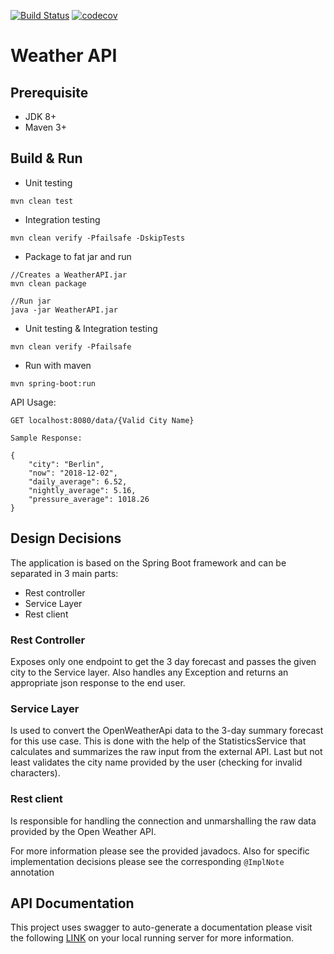 [![Build Status](https://travis-ci.org/nicolasmanic/WeatherAPI.svg?branch=master)](https://travis-ci.org/nicolasmanic/TriangleChallenge)
[![codecov](https://codecov.io/gh/nicolasmanic/WeatherApi/branch/master/graph/badge.svg)](https://codecov.io/gh/nicolasmanic/TriangleChallenge)

# Weather API

## Prerequisite
- JDK 8+
- Maven 3+

## Build & Run

- Unit testing
```
mvn clean test
```

- Integration testing
```
mvn clean verify -Pfailsafe -DskipTests
```

- Package to fat jar and run
```
//Creates a WeatherAPI.jar
mvn clean package

//Run jar
java -jar WeatherAPI.jar
```

- Unit testing & Integration testing
```
mvn clean verify -Pfailsafe
```

- Run with maven
```
mvn spring-boot:run
```

API Usage:
```
GET localhost:8080/data/{Valid City Name}

Sample Response:

{
    "city": "Berlin",
    "now": "2018-12-02",
    "daily_average": 6.52,
    "nightly_average": 5.16,
    "pressure_average": 1018.26
}

```

## Design Decisions

The application is based on the Spring Boot framework and can be separated in 3 main parts:
- Rest controller
- Service Layer
- Rest client

### Rest Controller
Exposes only one endpoint to get the 3 day forecast and passes the given city to the Service layer.
Also handles any Exception and returns an appropriate json response to the end user.

### Service Layer
Is used to convert the OpenWeatherApi data to the 3-day summary forecast for this use case. This is done with the
help of the StatisticsService that calculates and summarizes the raw input from the external API. Last but not
least validates the city name provided by the user (checking for invalid characters).

### Rest client
Is responsible for handling the connection and unmarshalling the raw data provided by the Open Weather API.

For more information please see the provided javadocs. Also for specific implementation decisions please see the corresponding
```@ImplNote``` annotation 

## API Documentation

This project uses swagger to auto-generate a documentation please visit the following [LINK](http://localhost:8080/swagger-ui.html) 
on your local running server for more information.

